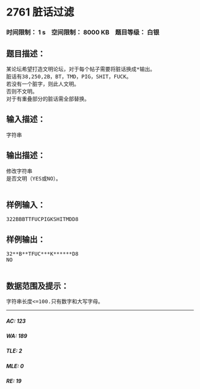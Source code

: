# 2761 脏话过滤   
### 时间限制： 1 s&nbsp;&nbsp;&nbsp;&nbsp;空间限制： 8000 KB&nbsp;&nbsp;&nbsp;&nbsp;题目等级： 白银  
## 题目描述：  

<pre>
某论坛希望打造文明论坛，对于每个帖子需要将脏话换成*输出。
脏话有38,250,2B，BT，TMD，PIG，SHIT，FUCK。
若没有一个脏字，则此人文明。
否则不文明。
对于有重叠部分的脏话需全部替换。
</pre>
  
  
## 输入描述：  

<pre>
字符串
</pre>
  
  
## 输出描述：  

<pre>
修改字符串
是否文明（YES或NO）。
 
</pre>
  
  
## 样例输入：  

<pre>
322BBBTTFUCPIGKSHITMDD8
</pre>
  
  
## 样例输出：  

<pre>
32**B**TFUC***K******D8
NO
 
</pre>
  
  
## 数据范围及提示：  

<pre>
字符串长度<=100.只有数字和大写字母。
</pre>
  
  
***  

##### AC: 123  
##### WA: 189  
##### TLE: 2  
##### MLE: 0  
##### RE: 19  
